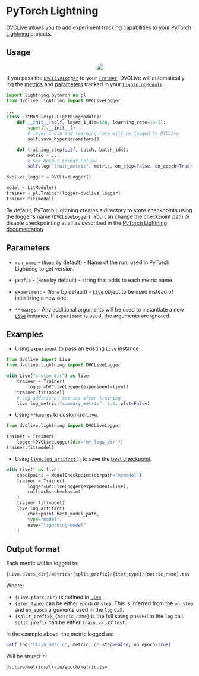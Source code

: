 # PyTorch Lightning

DVCLive allows you to add experiment tracking capabilities to your
[PyTorch Lightning](https://www.pytorchlightning.ai/) projects.

## Usage

<p align='center'>
  <a href="https://colab.research.google.com/github/iterative/dvclive/blob/main/examples/DVCLive-PyTorch-Lightning.ipynb">
    <img src="https://colab.research.google.com/assets/colab-badge.svg" />
  </a>
</p>

If you pass the
[`DVCLiveLogger`](https://github.com/iterative/dvclive/blob/main/src/dvclive/lightning.py)
to your
[`Trainer`](https://lightning.ai/docs/pytorch/stable/common/trainer.html),
DVCLive will automatically log the
[metrics](https://lightning.ai/docs/pytorch/stable/visualize/logging_basic.html#track-metrics)
and
[parameters](https://lightning.ai/docs/pytorch/stable/common/lightning_module.html#save-hyperparameters)
tracked in your
[`LightningModule`](https://pytorch-lightning.readthedocs.io/en/2.0.1/common/lightning_module.html).

```python
import lightning.pytorch as pl
from dvclive.lightning import DVCLiveLogger

...
class LitModule(pl.LightningModule):
    def __init__(self, layer_1_dim=128, learning_rate=1e-2):
        super().__init__()
        # layer_1_dim and learning_rate will be logged by DVCLive
        self.save_hyperparameters()

    def training_step(self, batch, batch_idx):
        metric = ...
        # See Output Format bellow
        self.log("train_metric", metric, on_step=False, on_epoch=True)

dvclive_logger = DVCLiveLogger()

model = LitModule()
trainer = pl.Trainer(logger=dvclive_logger)
trainer.fit(model)
```

<admon type="info">

By default, PyTorch Lightning creates a directory to store checkpoints using the
logger's name (`DVCLiveLogger`). You can change the checkpoint path or disable
checkpointing at all as described in the
[PyTorch Lightning documentation](https://lightning.ai/docs/pytorch/stable/common/checkpointing_basic.html#disable-checkpointing)

</admon>

## Parameters

- `run_name` - (`None` by default) - Name of the run, used in PyTorch Lightning
  to get version.

- `prefix` - (`None` by default) - string that adds to each metric name.

- `experiment` - (`None` by default) - [`Live`](/doc/dvclive/live) object to be
  used instead of initializing a new one.

- `**kwargs` - Any additional arguments will be used to instantiate a new
  [`Live`] instance. If `experiment` is used, the arguments are ignored.

## Examples

- Using `experiment` to pass an existing [`Live`] instance.

```python
from dvclive import Live
from dvclive.lightning import DVCLiveLogger

with Live("custom_dir") as live:
    trainer = Trainer(
        logger=DVCLiveLogger(experiment=live))
    trainer.fit(model)
    # Log additional metrics after training
    live.log_metric("summary_metric", 1.0, plot=False)
```

- Using `**kwargs` to customize [`Live`].

```python
from dvclive.lightning import DVCLiveLogger

trainer = Trainer(
    logger=DVCLiveLogger(dir='my_logs_dir'))
trainer.fit(model)
```

- Using [`live.log_artifact()`](/doc/dvclive/live/log_artifact) to save the
  [best checkpoint](https://lightning.ai/docs/pytorch/stable/api/lightning.pytorch.callbacks.ModelCheckpoint.html).

```python
with Live() as live:
    checkpoint = ModelCheckpoint(dirpath="mymodel")
    trainer = Trainer(
        logger=DVCLiveLogger(experiment=live),
        callbacks=checkpoint
    )
    trainer.fit(model)
    live.log_artifact(
        checkpoint.best_model_path,
        type="model",
        name="lightning-model"
    )
```

## Output format

Each metric will be logged to:

```py
{Live.plots_dir}/metrics/{split_prefix}/{iter_type}/{metric_name}.tsv
```

Where:

- `{Live.plots_dir}` is defined in [`Live`].
- `{iter_type}` can be either `epoch` or `step`. This is inferred from the
  `on_step` and `on_epoch` arguments used in the `log` call.
- `{split_prefix}_{metric_name}` is the full string passed to the `log` call.
  `split_prefix` can be either `train`, `val` or `test`.

In the example above, the metric logged as:

```py
self.log("train_metric", metric, on_step=False, on_epoch=True)
```

Will be stored in:

```
dvclive/metrics/train/epoch/metric.tsv
```

[`live`]: /doc/dvclive/live
